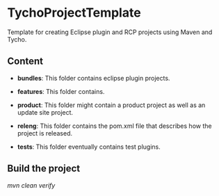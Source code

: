 # TychoProjectTemplate
Template for creating Eclipse plugin and RCP projects using Maven and Tycho.

## Content
* **bundles**:
This folder contains eclipse plugin projects.

* **features**:
This folder contains. 

* **product**:
This folder might contain a product project as well as an update site project.

* **releng**:
This folder contains the pom.xml file that describes how the project is released.

* **tests**:
This folder eventually contains test plugins.

## Build the project
_mvn clean verify_